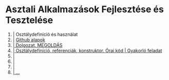 # Asztali Alkalmazások Fejlesztése és Tesztelése

1. | Osztálydefiníció és használat
2. | <a href="https://www.w3schools.com/git/default.asp?remote=github">Github alapok</href>
3. | Dolgozat. <a href="">MEGOLDÁS</href>
4. | Osztálydefiníció, referenciák, konstruktor. <a href="">Órai kód</href> | <a href="">Gyakorló feladat</href>
5. |
6. |
7. |
8. |
...
